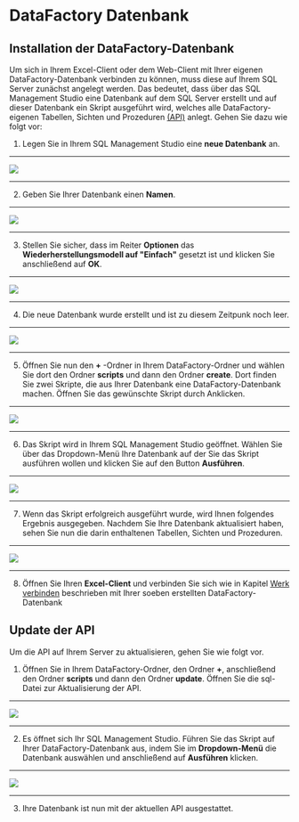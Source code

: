 # DataFactory Datenbank

## Installation der DataFactory-Datenbank

Um sich in Ihrem Excel-Client oder dem Web-Client mit Ihrer eigenen DataFactory-Datenbank verbinden zu können, muss diese auf Ihrem SQL Server zunächst angelegt werden. Das bedeutet, dass über das SQL Management Studio eine Datenbank auf dem SQL Server erstellt und auf dieser Datenbank ein Skript ausgeführt wird, welches alle DataFactory-eigenen Tabellen, Sichten und Prozeduren [(API)](Grundlagen/technischer-uberblick/datenbank-und-api.md) anlegt. Gehen Sie dazu wie folgt vor:

1) Legen Sie in Ihrem SQL Management Studio eine **neue Datenbank** an.

---
![](/assets/iu10.png)

---

2) Geben Sie Ihrer Datenbank einen **Namen**.

---
![](/assets/iu11.png)

---

3) Stellen Sie sicher, dass im Reiter **Optionen** das **Wiederherstellungsmodell auf "Einfach"** gesetzt ist und klicken Sie anschließend auf **OK**.

---
![](/assets/iu12.png)

---

4) Die neue Datenbank wurde erstellt und ist zu diesem Zeitpunk noch leer.

---
![](/assets/iu13.png)

---

5) Öffnen Sie nun den **+** -Ordner in Ihrem DataFactory-Ordner und wählen Sie dort den Ordner **scripts** und dann den Ordner **create**. Dort finden Sie zwei Skripte, die aus Ihrer Datenbank eine DataFactory-Datenbank machen. Öffnen Sie das gewünschte Skript durch Anklicken.

---
![](/assets/iu14.png)

---

6) Das Skript wird in Ihrem SQL Management Studio geöffnet. Wählen Sie über das Dropdown-Menü Ihre Datenbank auf der Sie das Skript ausführen wollen und klicken Sie auf den Button **Ausführen**.

---
![](/assets/iu15.png)

---

7) Wenn das Skript erfolgreich ausgeführt wurde, wird Ihnen folgendes Ergebnis ausgegeben. Nachdem Sie Ihre Datenbank aktualisiert haben, sehen Sie nun die darin enthaltenen Tabellen, Sichten und Prozeduren.

---
![](/assets/iu16.png)

---

8) Öffnen Sie Ihren **Excel-Client** und verbinden Sie sich wie in Kapitel [Werk verbinden](werk/werk-verbinden.md) beschrieben mit Ihrer soeben erstellten DataFactory-Datenbank

## Update der API

Um die API auf Ihrem Server zu aktualisieren, gehen Sie wie folgt vor.

1) Öffnen Sie in Ihrem DataFactory-Ordner, den Ordner **+**, anschließend den Ordner **scripts** und dann den Ordner **update**. Öffnen Sie die sql-Datei zur Aktualisierung der API.

---
![](/assets/iu20.png)

---

2) Es öffnet sich Ihr SQL Management Studio. Führen Sie das Skript auf Ihrer DataFactory-Datenbank aus, indem Sie im **Dropdown-Menü** die Datenbank auswählen und anschließend auf **Ausführen** klicken.

---
![](/assets/iu21.png)

---

3) Ihre Datenbank ist nun mit der aktuellen API ausgestattet.















